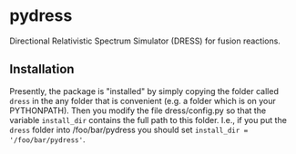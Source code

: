 # pydress
Directional Relativistic Spectrum Simulator (DRESS) for fusion reactions.

## Installation
Presently, the package is "installed" by simply copying the folder called `dress` in the any folder that is convenient (e.g. a folder which is on your PYTHONPATH). Then you modify the file dress/config.py so that the variable `install_dir` contains the full path to this folder. I.e., if you put the `dress` folder into /foo/bar/pydress you should set `install_dir = '/foo/bar/pydress'`.
